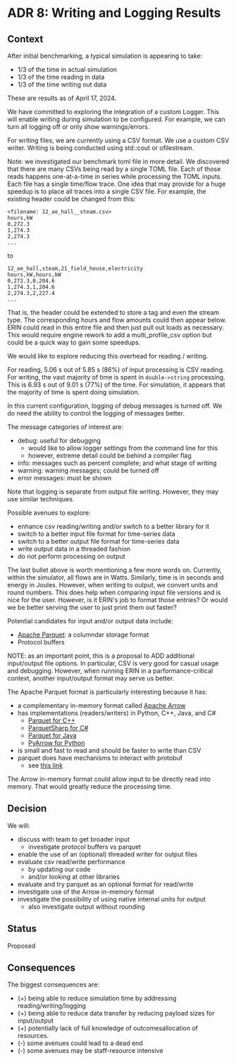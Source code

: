 # ADR 8: Writing and Logging Results

## Context

After initial benchmarking, a typical simulation is appearing to take:

- 1/3 of the time in actual simulation
- 1/3 of the time reading in data
- 1/3 of the time writing out data

These are results as of April 17, 2024.

We have committed to exploring the integration of a custom Logger.
This will enable writing during simulation to be configured.
For example, we can turn all logging off or only show warnings/errors.

For writing files, we are currently using a CSV format.
We use a custom CSV writer.
Writing is being conducted using std::cout or ofilestream.

Note: we investigated our benchmark toml file in more detail.
We discovered that there are many CSVs being read by a single TOML file.
Each of those reads happens one-at-a-time in series while processing the TOML inputs.
Each file has a single time/flow trace.
One idea that may provide for a huge speedup is to place all traces into a single CSV file.
For example, the existing header could be changed from this:

```
<filename: 12_ae_hall__steam.csv>
hours,kW
0,272.3
1,274.3
2,274.3
...
```

to

```
12_ae_hall,steam,21_field_house,electricity
hours,kW,hours,kW
0,272.3,0,204.6
1,274.3,1,204.6
2,274.3,2,227.4
...
```

That is, the header could be extended to store a tag and even the stream type.
The corresponding hours and flow amounts could then appear below.
ERIN could read in this entire file and then just pull out loads as necessary.
This would require engine rework to add a multi_profile_csv option but could be a quick way to gain some speedups.

We would like to explore reducing this overhead for reading / writing.

For reading, 5.06 s out of 5.85 s (86%) of input processing is CSV reading.
For writing, the vast majority of time is spent in `double->string` processing.
This is 6.93 s out of 9.01 s (77%) of the time.
For simulation, it appears that the majority of time is spent doing simulation.

In this current configuration, logging of debug messages is turned off.
We do need the ability to control the logging of messages better.

The message categories of interest are:

- debug: useful for debugging
  - would like to allow logger settings from the command line for this
  - however, extreme detail could be behind a compiler flag
- info: messages such as percent complete; and what stage of writing
- warning: warning messages; could be turned off
- error messages: must be shown

Note that logging is separate from output file writing.
However, they may use similar techniques.

Possible avenues to explore:

- enhance csv reading/writing and/or switch to a better library for it
- switch to a better input file format for time-series data
- switch to a better output file format for time-series data
- write output data in a threaded fashion
- do not perform processing on output

The last bullet above is worth mentioning a few more words on.
Currently, within the simulator, all flows are in Watts.
Similarly, time is in seconds and energy in Joules.
However, when writing to output, we convert units and round numbers.
This does help when comparing input file versions and is nice for the user.
However, is it ERIN's job to format those entries?
Or would we be better serving the user to just print them out faster?

Potential candidates for input and/or output data include:

- [Apache Parquet](https://parquet.apache.org/): a columndar storage format
- Protocol buffers

NOTE: as an important point, this is a proposal to ADD additional input/output file options.
In particular, CSV is very good for casual usage and debugging.
However, when running ERIN in a parformance-critical context, another input/output format may serve us better.

The Apache Parquet format is particularly interesting because it has:

- a complementary in-memory format called [Apache Arrow](https://arrow.apache.org/)
- has implementations (readers/writers) in Python, C++, Java, and C#
  - [Parquet for C++](https://github.com/apache/arrow/tree/main/cpp/tools/parquet)
  - [ParquetSharp for C#](https://github.com/G-Research/ParquetSharp)
  - [Parquet for Java](https://github.com/apache/parquet-mr/)
  - [PyArrow for Python](https://arrow.apache.org/docs/python/index.html)
- is small and fast to read and should be faster to write than CSV
- parquet does have mechanisms to interact with protobuf
  - see [this link](https://github.com/rdblue/parquet-avro-protobuf/blob/master/README.md)

The Arrow in-memory format could allow input to be directly read into memory.
That would greatly reduce the processing time.

## Decision

We will:

- discuss with team to get broader input
  - investigate protocol buffers vs parquet
- enable the use of an (optional) threaded writer for output files
- evaluate csv read/write performance
  - by updating our code
  - and/or looking at other libraries
- evaluate and try parquet as an optional format for read/write
- investigate use of the Arrow in-memory format
- investigate the possibility of using native internal units for output
  - also investigate output without rounding

## Status

Proposed

## Consequences

The biggest consequences are:

- (+) being able to reduce simulation time by addressing reading/writing/logging
- (+) being able to reduce data transfer by reducing payload sizes for input/output
- (+) potentially lack of full knowledge of outcomesallocation of resources.
- (-) some avenues could lead to a dead end 
- (-) some avenues may be staff-resource intensive
